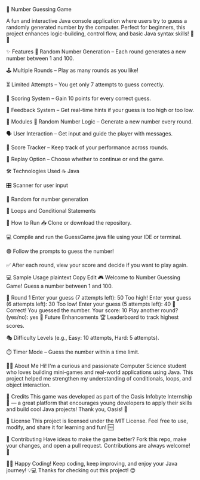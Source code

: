🎯 Number Guessing Game

A fun and interactive Java console application where users try to guess a randomly generated number by the computer. Perfect for beginners, this project enhances logic-building, control flow, and basic Java syntax skills! 🔢🧠

✨ Features
🎲 Random Number Generation – Each round generates a new number between 1 and 100.

🕹️ Multiple Rounds – Play as many rounds as you like!

⏳ Limited Attempts – You get only 7 attempts to guess correctly.

🧮 Scoring System – Gain 10 points for every correct guess.

🧾 Feedback System – Get real-time hints if your guess is too high or too low.

🧩 Modules
🧠 Random Number Logic – Generate a new number every round.

🗣️ User Interaction – Get input and guide the player with messages.

💯 Score Tracker – Keep track of your performance across rounds.

🔁 Replay Option – Choose whether to continue or end the game.

🛠️ Technologies Used
☕ Java

🎛️ Scanner for user input

🎰 Random for number generation

🔄 Loops and Conditional Statements

🚀 How to Run
📥 Clone or download the repository.

💻 Compile and run the GuessGame.java file using your IDE or terminal.

🟢 Follow the prompts to guess the number!

✅ After each round, view your score and decide if you want to play again.

💻 Sample Usage
plaintext
Copy
Edit
🎮 Welcome to Number Guessing Game!
Guess a number between 1 and 100.

🔁 Round 1
Enter your guess (7 attempts left): 50
Too high!
Enter your guess (6 attempts left): 30
Too low!
Enter your guess (5 attempts left): 40
🎉 Correct! You guessed the number.
Your score: 10
Play another round? (yes/no): yes
🌱 Future Enhancements
🏆 Leaderboard to track highest scores.

🎭 Difficulty Levels (e.g., Easy: 10 attempts, Hard: 5 attempts).

⏱️ Timer Mode – Guess the number within a time limit.

🙋‍♀️ About Me
Hi! I'm a curious and passionate Computer Science student who loves building mini-games and real-world applications using Java. This project helped me strengthen my understanding of conditionals, loops, and object interaction.

🌟 Credits
This game was developed as part of the Oasis Infobyte Internship 🧩 — a great platform that encourages young developers to apply their skills and build cool Java projects! Thank you, Oasis! 🙌

📄 License
This project is licensed under the MIT License. Feel free to use, modify, and share it for learning and fun! 🆓

🤝 Contributing
Have ideas to make the game better? Fork this repo, make your changes, and open a pull request. Contributions are always welcome! 🚀

👩‍💻 Happy Coding!
Keep coding, keep improving, and enjoy your Java journey! 💡💻
Thanks for checking out this project! 😊
